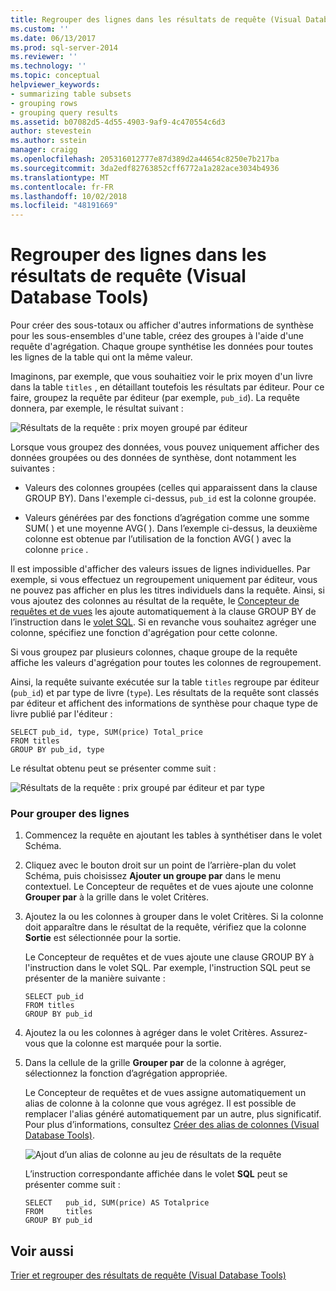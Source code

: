 ```yaml
---
title: Regrouper des lignes dans les résultats de requête (Visual Database Tools) | Microsoft Docs
ms.custom: ''
ms.date: 06/13/2017
ms.prod: sql-server-2014
ms.reviewer: ''
ms.technology: ''
ms.topic: conceptual
helpviewer_keywords:
- summarizing table subsets
- grouping rows
- grouping query results
ms.assetid: b07082d5-4d55-4903-9af9-4c470554c6d3
author: stevestein
ms.author: sstein
manager: craigg
ms.openlocfilehash: 205316012777e87d389d2a44654c8250e7b217ba
ms.sourcegitcommit: 3da2edf82763852cff6772a1a282ace3034b4936
ms.translationtype: MT
ms.contentlocale: fr-FR
ms.lasthandoff: 10/02/2018
ms.locfileid: "48191669"
---
```

# <a name="group-rows-in-query-results-visual-database-tools"></a>Regrouper des lignes dans les résultats de requête (Visual Database Tools)
  Pour créer des sous-totaux ou afficher d'autres informations de synthèse pour les sous-ensembles d'une table, créez des groupes à l'aide d'une requête d'agrégation. Chaque groupe synthétise les données pour toutes les lignes de la table qui ont la même valeur.  
  
 Imaginons, par exemple, que vous souhaitiez voir le prix moyen d'un livre dans la table `titles` , en détaillant toutefois les résultats par éditeur. Pour ce faire, groupez la requête par éditeur (par exemple, `pub_id`). La requête donnera, par exemple, le résultat suivant :  
  
 ![Résultats de la requête : prix moyen groupé par éditeur](../../database-engine/media//dv3w9e1.gif "Résultats de la requête : prix moyen groupé par éditeur")  
  
 Lorsque vous groupez des données, vous pouvez uniquement afficher des données groupées ou des données de synthèse, dont notamment les suivantes :  
  
-   Valeurs des colonnes groupées (celles qui apparaissent dans la clause GROUP BY). Dans l'exemple ci-dessus, `pub_id` est la colonne groupée.  
  
-   Valeurs générées par des fonctions d’agrégation comme une somme SUM( ) et une moyenne AVG( ). Dans l’exemple ci-dessus, la deuxième colonne est obtenue par l’utilisation de la fonction AVG( ) avec la colonne `price` .  
  
 Il est impossible d'afficher des valeurs issues de lignes individuelles. Par exemple, si vous effectuez un regroupement uniquement par éditeur, vous ne pouvez pas afficher en plus les titres individuels dans la requête. Ainsi, si vous ajoutez des colonnes au résultat de la requête, le [Concepteur de requêtes et de vues](visual-database-tools.md) les ajoute automatiquement à la clause GROUP BY de l’instruction dans le [volet SQL](sql-pane-visual-database-tools.md). Si en revanche vous souhaitez agréger une colonne, spécifiez une fonction d'agrégation pour cette colonne.  
  
 Si vous groupez par plusieurs colonnes, chaque groupe de la requête affiche les valeurs d'agrégation pour toutes les colonnes de regroupement.  
  
 Ainsi, la requête suivante exécutée sur la table `titles` regroupe par éditeur (`pub_id`) et par type de livre (`type`). Les résultats de la requête sont classés par éditeur et affichent des informations de synthèse pour chaque type de livre publié par l'éditeur :  
  
```  
SELECT pub_id, type, SUM(price) Total_price  
FROM titles  
GROUP BY pub_id, type  
```  
  
 Le résultat obtenu peut se présenter comme suit :  
  
 ![Résultats de la requête : prix groupé par éditeur et par type](../../database-engine/media//dv3w9e2.gif "Résultats de la requête : prix groupé par éditeur et par type")  
  
### <a name="to-group-rows"></a>Pour grouper des lignes  
  
1.  Commencez la requête en ajoutant les tables à synthétiser dans le volet Schéma.  
  
2.  Cliquez avec le bouton droit sur un point de l’arrière-plan du volet Schéma, puis choisissez **Ajouter un groupe par** dans le menu contextuel. Le Concepteur de requêtes et de vues ajoute une colonne **Grouper par** à la grille dans le volet Critères.  
  
3.  Ajoutez la ou les colonnes à grouper dans le volet Critères. Si la colonne doit apparaître dans le résultat de la requête, vérifiez que la colonne **Sortie** est sélectionnée pour la sortie.  
  
     Le Concepteur de requêtes et de vues ajoute une clause GROUP BY à l'instruction dans le volet SQL. Par exemple, l'instruction SQL peut se présenter de la manière suivante :  
  
    ```  
    SELECT pub_id  
    FROM titles  
    GROUP BY pub_id  
    ```  
  
4.  Ajoutez la ou les colonnes à agréger dans le volet Critères. Assurez-vous que la colonne est marquée pour la sortie.  
  
5.  Dans la cellule de la grille **Grouper par** de la colonne à agréger, sélectionnez la fonction d’agrégation appropriée.  
  
     Le Concepteur de requêtes et de vues assigne automatiquement un alias de colonne à la colonne que vous agrégez. Il est possible de remplacer l'alias généré automatiquement par un autre, plus significatif. Pour plus d’informations, consultez [Créer des alias de colonnes &#40;Visual Database Tools&#41;](create-column-aliases-visual-database-tools.md).  
  
     ![Ajout d’un alias de colonne au jeu de résultats de la requête](../../database-engine/media//dv3w9e3.gif "Ajout d’un alias de colonne au jeu de résultats de la requête")  
  
     L’instruction correspondante affichée dans le volet **SQL** peut se présenter comme suit :  
  
    ```  
    SELECT   pub_id, SUM(price) AS Totalprice  
    FROM     titles  
    GROUP BY pub_id  
    ```  
  
## <a name="see-also"></a>Voir aussi  
 [Trier et regrouper des résultats de requête &#40;Visual Database Tools&#41;](sort-and-group-query-results-visual-database-tools.md)  
  
  
